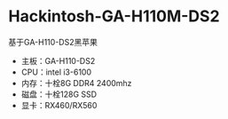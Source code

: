 # Hackintosh-GA-H110M-DS2
基于GA-H110-DS2黑苹果
- 主板：GA-H110-DS2
- CPU：intel i3-6100
- 内存：十栓8G DDR4 2400mhz
- 磁盘：十栓128G SSD
- 显卡：RX460/RX560
